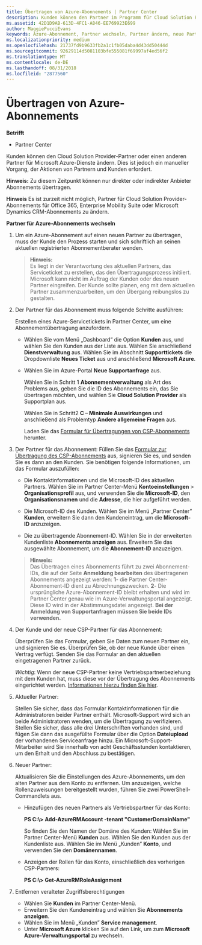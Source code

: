 ```yaml
---
title: Übertragen von Azure-Abonnements | Partner Center
description: Kunden können den Partner im Programm für Cloud Solution Provider ändern, den sie für Microsoft Azure-Dienste verwenden möchten. Dies ist jedoch ein manueller Vorgang, der Aktionen von Partnern und Kunden erfordert.
ms.assetid: 42D1D9AB-613D-4FC1-A846-EE769923E699
author: MaggiePucciEvans
keywords: Azure-Abonnement, Partner wechseln, Partner ändern, neue Partner, andere Partner
ms.localizationpriority: medium
ms.openlocfilehash: 21737fd9b9633fb2a1c1fb05daba4d43dd50444d
ms.sourcegitcommit: 92629114d5081103bfe555081f69997af4ed56f2
ms.translationtype: MT
ms.contentlocale: de-DE
ms.lasthandoff: 08/31/2018
ms.locfileid: "2877560"
---
```

# <a name="transfer-azure-subscriptions"></a>Übertragen von Azure-Abonnements 

**Betrifft**

-  Partner Center

Kunden können den Cloud Solution Provider-Partner oder einen anderen Partner für Microsoft Azure-Dienste ändern. Dies ist jedoch ein manueller Vorgang, der Aktionen von Partnern und Kunden erfordert.

**Hinweis:**  Zu diesem Zeitpunkt können nur direkter oder indirekter Anbieter Abonnements übertragen.

**Hinweis** Es ist zurzeit nicht möglich, Partner für Cloud Solution Provider-Abonnements für Office 365, Enterprise Mobility Suite oder Microsoft Dynamics CRM-Abonnements zu ändern.



**Partner für Azure-Abonnements wechseln**

1.  Um ein Azure-Abonnement auf einen neuen Partner zu übertragen, muss der Kunde den Prozess starten und sich schriftlich an seinen aktuellen registrierten Abonnementberater wenden. 

    >**Hinweis:**<br> Es liegt in der Verantwortung des aktuellen Partners, das Serviceticket zu erstellen, das den Übertragungsprozess initiiert. Microsoft kann nicht im Auftrag der Kunden oder des neuen Partner eingreifen. Der Kunde sollte planen, eng mit dem aktuellen Partner zusammenzuarbeiten, um den Übergang reibungslos zu gestalten.

2.  Der Partner für das Abonnement muss folgende Schritte ausführen:

    Erstellen eines Azure-Servicetickets in Partner Center, um eine Abonnementübertragung anzufordern.

    -   Wählen Sie vom Menü „Dashboard“ die Option **Kunden** aus, und wählen Sie den Kunden aus der Liste aus. Wählen Sie anschließend **Dienstverwaltung** aus. Wählen Sie im Abschnitt **Supporttickets** die Dropdownliste **Neues Ticket** aus und anschließend **Microsoft Azure**.

    -   Wählen Sie im Azure-Portal **Neue Supportanfrage** aus.

        Wählen Sie in Schritt 1 **Abonnementverwaltung** als Art des Problems aus, geben Sie die ID des Abonnements ein, das Sie übertragen möchten, und wählen Sie **Cloud Solution Provider** als Supportplan aus.

        Wählen Sie in Schritt2 **C – Minimale Auswirkungen** und anschließend als Problemtyp **Andere allgemeine Fragen** aus.

        Laden Sie das [Formular für Übertragungen von CSP-Abonnements](https://assets.windowsphone.com/5222c408-e546-4e01-b72a-2ec7d4c43d57/CSP_Subscription_Transfer_Form_Azure_InvariantCulture_Default.zip) herunter.

3.  Der Partner für das Abonnement: Füllen Sie das [Formular zur Übertragung des CSP-Abonnements](https://assets.windowsphone.com/5222c408-e546-4e01-b72a-2ec7d4c43d57/CSP_Subscription_Transfer_Form_Azure_InvariantCulture_Default.zip) aus, signieren Sie es, und senden Sie es dann an den Kunden. Sie benötigen folgende Informationen, um das Formular auszufüllen:

    -   Die Kontaktinformationen und die Microsoft-ID des aktuellen Partners. Wählen Sie im Partner Center-Menü **Kontoeinstellungen** &gt; **Organisationsprofil** aus, und verwenden Sie die **Microsoft-ID**, den **Organisationsnamen** und die **Adresse**, die hier aufgeführt werden.

    -   Die Microsoft-ID des Kunden. Wählen Sie im Menü „Partner Center” **Kunden**, erweitern Sie dann den Kundeneintrag, um die **Microsoft-ID** anzuzeigen.

    -   Die zu übertragende Abonnement-ID. Wählen Sie in der erweiterten Kundenliste **Abonnements anzeigen** aus. Erweitern Sie das ausgewählte Abonnement, um die **Abonnement-ID** anzuzeigen.

    >**Hinweis:**<br> Das Übertragen eines Abonnements führt zu zwei Abonnement-IDs, die auf der Seite **Anmeldung bearbeiten** des übertragenen Abonnements angezeigt werden: **1**- die Partner Center-Abonnement-ID dient zu Abrechnungszwecken. 
    **2**- Die ursprüngliche Azure-Abonnement-ID bleibt erhalten und wird im Partner Center genau wie im Azure-Verwaltungsportal angezeigt. Diese ID wird in der Abstimmungsdatei angezeigt.  **Bei der Anmeldung von Supportanfragen müssen Sie beide IDs verwenden.**

4.  Der Kunde und der neue CSP-Partner für das Abonnement:

    Überprüfen Sie das Formular, geben Sie Daten zum neuen Partner ein, und signieren Sie es. Überprüfen Sie, ob der neue Kunde über einen Vertrag verfügt. Senden Sie das Formular an den aktuellen eingetragenen Partner zurück.

    *Wichtig*: Wenn der neue CSP-Partner keine Vertriebspartnerbeziehung mit dem Kunden hat, muss diese vor der Übertragung des Abonnements eingerichtet werden. [Informationen hierzu finden Sie hier](request-a-relationship-with-a-customer.md).

5.  Aktueller Partner:

    Stellen Sie sicher, dass das Formular Kontaktinformationen für die Administratoren beider Partner enthält. Microsoft-Support wird sich an beide Administratoren wenden, um die Übertragung zu verifizieren. Stellen Sie sicher, dass alle drei Unterschriften vorhanden sind, und fügen Sie dann das ausgefüllte Formular über die Option **Dateiupload** der vorhandenen Serviceanfrage hinzu. Ein Microsoft-Support-Mitarbeiter wird Sie innerhalb von acht Geschäftsstunden kontaktieren, um den Erhalt und den Abschluss zu bestätigen.

6.  Neuer Partner:

    Aktualisieren Sie die Einstellungen des Azure-Abonnements, um den alten Partner aus dem Konto zu entfernen. Um anzuzeigen, welche Rollenzuweisungen bereitgestellt wurden, führen Sie zwei PowerShell-Commandlets aus.

    -   Hinzufügen des neuen Partners als Vertriebspartner für das Konto:

        **PS C:\\&gt; Add-AzureRMAccount -tenant "CustomerDomainName"**

        So finden Sie den Namen der Domäne des Kunden: Wählen Sie im Partner Center-Menü **Kunden** aus. Wählen Sie den Kunden aus der Kundenliste aus. Wählen Sie im Menü „Kunden” **Konto**, und verwenden Sie den **Domänennamen**.

    -   Anzeigen der Rollen für das Konto, einschließlich des vorherigen CSP-Partners:

        **PS C:\\&gt; Get-AzureRMRoleAssignment**

7. Entfernen veralteter Zugriffsberechtigungen

    -  Wählen Sie **Kunden** im Partner Center-Menü. 
    -  Erweitern Sie den Kundeneintrag und wählen Sie **Abonnements anzeigen**. 
    -  Wählen Sie im Menü „Kunden” **Service management**. 
    -  Unter **Microsoft Azure** klicken Sie auf den Link, um zum **Microsoft Azure-Verwaltungsportal** zu wechseln.

 

 



